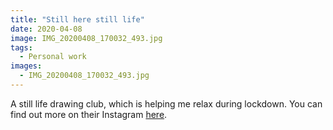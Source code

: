 ```yaml
---
title: "Still here still life"
date: 2020-04-08
image: IMG_20200408_170032_493.jpg
tags:
  - Personal work
images:
  - IMG_20200408_170032_493.jpg
---
```


A still life drawing club, which is helping me relax during lockdown. You can find out more on their Instagram [here](https://www.instagram.com/stillherestilllife/).


